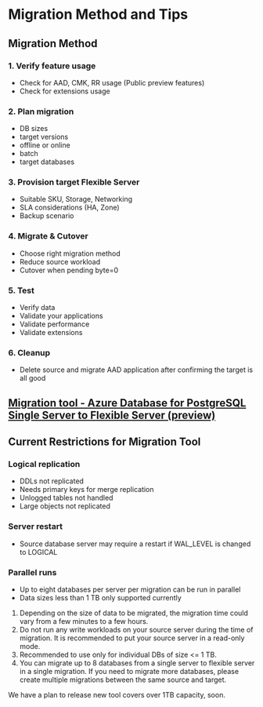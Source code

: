 # Migration Method and Tips

## Migration Method
### 1. Verify feature usage
- Check for AAD, CMK, RR usage (Public preview features)
- Check for extensions usage
### 2. Plan migration
- DB sizes
- target versions
- offline or online
- batch
- target databases
### 3. Provision target Flexible Server
- Suitable SKU, Storage, Networking
- SLA considerations (HA, Zone)
- Backup scenario
### 4. Migrate & Cutover
- Choose right migration method
- Reduce source workload
- Cutover when pending byte=0
### 5. Test
- Verify data
- Validate your applications
- Validate performance
- Validate extensions
### 6. Cleanup
- Delete source and migrate AAD application after confirming the target is all good

## [Migration tool - Azure Database for PostgreSQL Single Server to Flexible Server (preview)](https://learn.microsoft.com/en-us/azure/postgresql/migrate/concepts-single-to-flexible)

## Current Restrictions for Migration Tool
### Logical replication
- DDLs not replicated
- Needs primary keys for merge replication
- Unlogged tables not handled
- Large objects not replicated

### Server restart
- Source database server may require a restart if WAL_LEVEL is changed to LOGICAL 

### Parallel runs
- Up to eight databases per server per migration can be run in parallel
- Data sizes less than 1 TB only supported currently 

1) Depending on the size of data to be migrated, the migration time could vary from a few minutes to a few hours.
2) Do not run any write workloads on your source server during the time of migration. It is recommended to put your source server in a read-only mode.
3) Recommended to use only for individual DBs of size <= 1 TB.
4) You can migrate up to 8 databases from a single server to flexible server in a single migration. If you need to migrate more databases, please create multiple migrations between the same source and target.

We have a plan to release new tool covers over 1TB capacity, soon.



